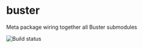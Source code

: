 # buster

Meta package wiring together all Buster submodules

![Build status](https://secure.travis-ci.org/busterjs/buster.png?branch=master)
